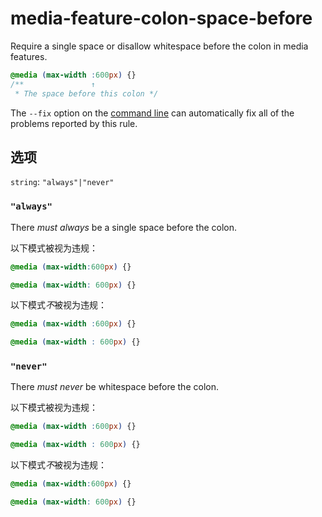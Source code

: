 # media-feature-colon-space-before

Require a single space or disallow whitespace before the colon in media features.

```css
@media (max-width :600px) {}
/**               ↑
 * The space before this colon */
```

The `--fix` option on the [command line](../../../docs/user-guide/cli.md#autofixing-errors) can automatically fix all of the problems reported by this rule.

## 选项

`string`: `"always"|"never"`

### `"always"`

There *must always* be a single space before the colon.

以下模式被视为违规：

```css
@media (max-width:600px) {}
```

```css
@media (max-width: 600px) {}
```

以下模式*不*被视为违规：

```css
@media (max-width :600px) {}
```

```css
@media (max-width : 600px) {}
```

### `"never"`

There *must never* be whitespace before the colon.

以下模式被视为违规：

```css
@media (max-width :600px) {}
```

```css
@media (max-width : 600px) {}
```

以下模式*不*被视为违规：

```css
@media (max-width:600px) {}
```

```css
@media (max-width: 600px) {}
```
